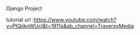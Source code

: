 Django Project


tutorial url :https://www.youtube.com/watch?v=PtQiiknWUcI&t=1911s&ab_channel=TraversyMedia